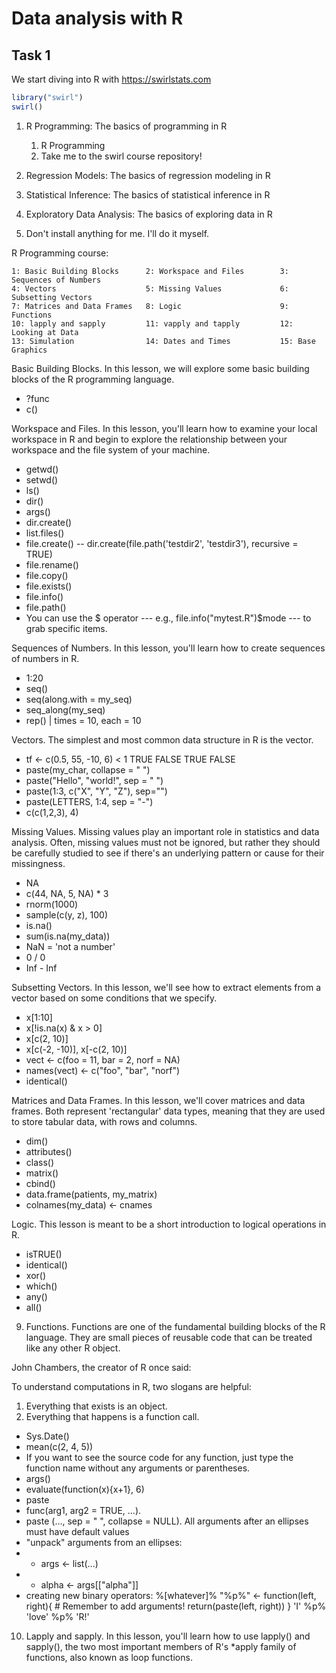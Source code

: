 # Data analysis with R

## Task 1

We start diving into R with https://swirlstats.com

``` r
library("swirl")
swirl()
```

1.  R Programming: The basics of programming in R

    1.  R Programming
    2.  Take me to the swirl course repository!

2.  Regression Models: The basics of regression modeling in R

3.  Statistical Inference: The basics of statistical inference in R

4.  Exploratory Data Analysis: The basics of exploring data in R

5.  Don't install anything for me. I'll do it myself.

R Programming course:

    1: Basic Building Blocks      2: Workspace and Files        3: Sequences of Numbers    
    4: Vectors                    5: Missing Values             6: Subsetting Vectors      
    7: Matrices and Data Frames   8: Logic                      9: Functions               
    10: lapply and sapply         11: vapply and tapply         12: Looking at Data         
    13: Simulation                14: Dates and Times           15: Base Graphics 

Basic Building Blocks. In this lesson, we will explore some basic building blocks of the R programming language.

- ?func
- c()

Workspace and Files. In this lesson, you'll learn how to examine your local workspace in R and begin to explore the relationship between your workspace and the file system of your machine.

- getwd()
- setwd()
- ls()
- dir()
- args()
- dir.create() 
- list.files()
- file.create()
-- dir.create(file.path('testdir2', 'testdir3'), recursive = TRUE)
- file.rename()
- file.copy()
- file.exists()
- file.info()
- file.path()
- You can use the $ operator --- e.g., file.info("mytest.R")$mode --- to grab specific items.

Sequences of Numbers. In this lesson, you'll learn how to create sequences of numbers in R.

- 1:20
- seq()
- seq(along.with = my_seq)
- seq_along(my_seq)
- rep() |  times = 10, each = 10

Vectors. The simplest and most common data structure in R is the vector.

- tf <- c(0.5, 55, -10, 6) < 1
TRUE FALSE  TRUE FALSE
- paste(my_char, collapse = " ")
- paste("Hello", "world!", sep = " ")
- paste(1:3, c("X", "Y", "Z"), sep="")
- paste(LETTERS, 1:4, sep = "-")
- c(c(1,2,3), 4)

Missing Values. Missing values play an important role in statistics and data analysis. Often, missing values must not be ignored, but rather they should be carefully studied to see if there's an underlying pattern or cause for their missingness.

- NA
- c(44, NA, 5, NA) * 3
- rnorm(1000)
- sample(c(y, z), 100)
- is.na()
- sum(is.na(my_data))
- NaN = 'not a number'
- 0 / 0
- Inf - Inf

Subsetting Vectors. In this lesson, we'll see how to extract elements from a vector based on some conditions that we specify.

- x[1:10]
- x[!is.na(x) & x > 0]
- x[c(2, 10)]
- x[c(-2, -10)], x[-c(2, 10)]
- vect <- c(foo = 11, bar = 2, norf = NA)
- names(vect) <- c("foo", "bar", "norf")
- identical()

Matrices and Data Frames. In this lesson, we'll cover matrices and data frames. Both represent 'rectangular' data types, meaning that they are used to store tabular data, with rows and columns.

- dim()
- attributes()
- class()
- matrix()
- cbind()
- data.frame(patients, my_matrix)
- colnames(my_data) <- cnames

Logic. This lesson is meant to be a short introduction to logical operations in R.

- isTRUE()
- identical()
- xor()
- which()
- any()
- all()

9. Functions. Functions are one of the fundamental building blocks of the R language. They are small pieces of reusable code that can be treated like any other R object.

John Chambers, the creator of R once said:

To understand computations in R, two slogans are helpful: 

1. Everything that exists is an object.
2. Everything that happens is a function call.

- Sys.Date()
- mean(c(2, 4, 5))
- If you want to see the source code for any function, just type the function name without any arguments or parentheses.
- args()
- evaluate(function(x){x+1}, 6)
- paste
- func(arg1, arg2 = TRUE, ...).  
- paste (..., sep = " ", collapse = NULL). All arguments after an ellipses must have default values
- "unpack" arguments from an ellipses:
- - args <- list(...)
- - alpha <- args[["alpha"]]
- creating new binary operators: %[whatever]%
"%p%" <- function(left, right){ # Remember to add arguments!
  return(paste(left, right))
}
'I' %p% 'love' %p% 'R!'

10. Lapply and sapply. In this lesson, you'll learn how to use lapply() and sapply(), the two most important members of R's *apply family of functions, also known as loop functions.

